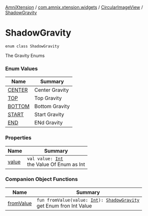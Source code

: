[AmniXtension](../../../index.md) / [com.amnix.xtension.widgets](../../index.md) / [CircularImageView](../index.md) / [ShadowGravity](./index.md)

# ShadowGravity

`enum class ShadowGravity`

The Gravity Enums

### Enum Values

| Name | Summary |
|---|---|
| [CENTER](-c-e-n-t-e-r.md) | Center Gravity |
| [TOP](-t-o-p.md) | Top Gravity |
| [BOTTOM](-b-o-t-t-o-m.md) | Bottom Gravity |
| [START](-s-t-a-r-t.md) | Start Gravity |
| [END](-e-n-d.md) | ENd Gravity |

### Properties

| Name | Summary |
|---|---|
| [value](value.md) | `val value: `[`Int`](https://kotlinlang.org/api/latest/jvm/stdlib/kotlin/-int/index.html)<br>the Value Of Enum as Int |

### Companion Object Functions

| Name | Summary |
|---|---|
| [fromValue](from-value.md) | `fun fromValue(value: `[`Int`](https://kotlinlang.org/api/latest/jvm/stdlib/kotlin/-int/index.html)`): `[`ShadowGravity`](./index.md)<br>get Enum fron Int Value |
